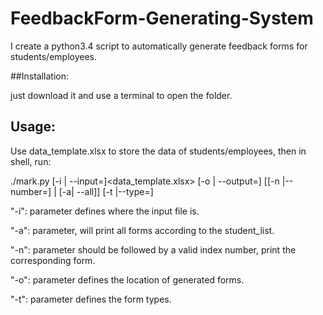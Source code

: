 # FeedbackForm-Generating-System
I create a python3.4 script to automatically generate feedback forms for students/employees.

##Installation:

just download it and use a terminal to open the folder.

## Usage:

Use data_template.xlsx to store the data of students/employees, then in shell, run:

./mark.py [-i | --input=]<data_template.xlsx> [-o | --output=]<output directory> [[-n |--number=]<index> | [-a| --all]] [-t |--type=]<form type>

"-i": parameter defines where the input file is.

"-a": parameter, will print all forms according to the student_list.

"-n": parameter should be followed by a valid index number, print the corresponding form.

"-o": parameter defines the location of generated forms.

"-t": parameter defines the form types.



